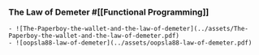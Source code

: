 ### The Law of Demeter #[[Functional Programming]]
	- ![The-Paperboy-the-wallet-and-the-law-of-demeter](../assets/The-Paperboy-the-wallet-and-the-law-of-demeter.pdf)
	- ![oopsla88-law-of-demeter](../assets/oopsla88-law-of-demeter.pdf)